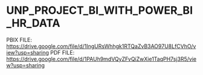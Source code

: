 # UNP_PROJECT_BI_WITH_POWER_BI_HR_DATA

PBIX FILE: https://drive.google.com/file/d/1IngURsWhhgk1RTQaZvB3AO97U8LfCVhO/view?usp=sharing
PDF FILE: https://drive.google.com/file/d/1PAUh9mdVQyZFvQiZwXie1TaqPH7sj3R5/view?usp=sharing
